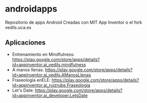 # androidapps
Repositorio de apps Android
Creadas con MIT App Inventor o el fork vedils.uca.es

## Aplicaciones
* Entrenamiento en Mindfulness: https://play.google.com/store/apps/details?id=appinventor.ai_vedils.mindfulness
* A manos llenas: https://play.google.com/store/apps/details?id=appinventor.ai_vedils.AManosLlenas
* Fraseología enELE: https://play.google.com/store/apps/details?id=appinventor.ai_ruizrube.Fraseologia
* Let's Date: https://play.google.com/store/apps/details?id=appinventor.ai_developer.LetsDate
  
